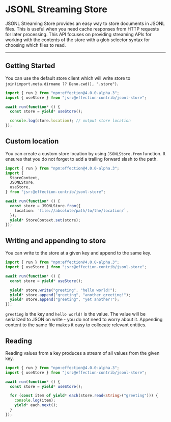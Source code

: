 # JSONL Streaming Store

JSONL Streaming Store provides an easy way to store documents in JSONL files. This is useful when you need cache responses from HTTP requests for later processing. This API focuses on providing streaming APIs for working
with the contents of the store with a glob selector syntax for choosing which files to read.

---

## Getting Started

You can use the default store client which will write store to
`join(import.meta.dirname ?? Deno.cwd(), ".store")`.

```ts
import { run } from "npm:effection@4.0.0-alpha.3";
import { useStore } from "jsr:@effection-contrib/jsonl-store";

await run(function* () {
  const store = yield* useStore();

  console.log(store.location); // output store location
});
```

## Custom location

You can create a custom store location by using `JSONLStore.from` function. It
ensures that you do not forget to add a trailing forward slash to the path.

```ts
import { run } from "npm:effection@4.0.0-alpha.3";
import {
  StoreContext,
  JSONLStore,
  useStore,
} from "jsr:@effection-contrib/jsonl-store";

await run(function* () {
  const store = JSONLStore.from({
    location: `file://absolute/path/to/the/location/`,
  });
  yield* StoreContext.set(store);
});
```

## Writing and appending to store

You can write to the store at a given key and append to the same key.

```ts
import { run } from "npm:effection@4.0.0-alpha.3";
import { useStore } from "jsr:@effection-contrib/jsonl-store";

await run(function* () {
  const store = yield* useStore();

  yield* store.write("greeting", "hello world!");
  yield* store.append("greeting", "another greeting!");
  yield* store.append("greeting", "yet another!");
});
```

`greeting` is the key and `hello world!` is the value. The value will be
serialized to JSON on write - you do not need to worry about it. Appending
content to the same file makes it easy to collocate relevant entities.

## Reading

Reading values from a key produces a stream of all values from the given key.

```ts
import { run } from "npm:effection@4.0.0-alpha.3";
import { useStore } from "jsr:@effection-contrib/jsonl-store";

await run(function* () {
  const store = yield* useStore();

  for (const item of yield* each(store.read<string>("greeting"))) {
    console.log(item);
    yield* each.next();
  }
});
```
